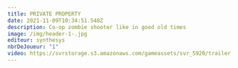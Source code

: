 ```yaml
---
title: PRIVATE PROPERTY
date: 2021-11-09T10:34:51.548Z
description: Co-op zombie shooter like in good old times
image: /img/header-1-.jpg
editeur: synthesys
nbrDeJoueur: "1"
video: https://svrstorage.s3.amazonaws.com/gameassets/svr_5920/trailer.webm
---
```

